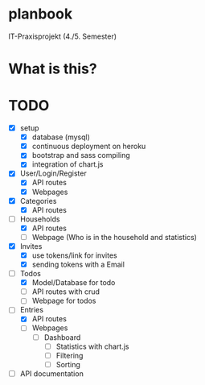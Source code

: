 # planbook

IT-Praxisprojekt (4./5. Semester)

# What is this?

# TODO

-   [x] setup
    -   [x] database (mysql)
    -   [x] continuous deployment on heroku
    -   [x] bootstrap and sass compiling
    -   [x] integration of chart.js
-   [x] User/Login/Register
    -   [x] API routes
    -   [x] Webpages
-   [x] Categories
    -   [x] API routes
-   [ ] Households
    -   [x] API routes
    -   [ ] Webpage (Who is in the household and statistics)
-   [x] Invites
    -   [x] use tokens/link for invites
    -   [x] sending tokens with a Email
-   [ ] Todos
    -   [x] Model/Database for todo
    -   [ ] API routes with crud
    -   [ ] Webpage for todos
-   [ ] Entries
    -   [x] API routes
    -   [ ] Webpages
        -   [ ] Dashboard
            -   [ ] Statistics with chart.js
            -   [ ] Filtering
            -   [ ] Sorting
-   [ ] API documentation
